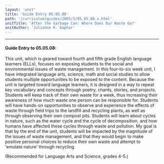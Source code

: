 ```yaml
---
layout: 'unit'
title: 'Guide Entry 05.05.08'
path: '/curriculum/guides/2005/5/05.05.08.x.html'
unitTitle: 'After the Garbage Can: Where Does Our Waste Go?'
unitAuthor: 'Julianne K. Kaphar'
---
```


<body>
<hr/>
 <h4>
  Guide Entry to 05.05.08:
 </h4>
 <p>
  This unit, which is geared toward fourth and fifth grade English language learners (ELLs), focuses on exposing students to the social and environmental issues of waste management.  In this four-to-six week unit, I have integrated language arts, science, math and social studies to allow students multiple opportunities to be exposed to the content.  Because the unit is targeted toward language learners, it is designed in a way to repeat key vocabulary and concepts through poetry, chants, stories, and projects.  Students will keep track of their own waste for a week, thus increasing their awareness of how much waste one person can be responsible for.  Students will have hands-on opportunities to observe and experience the effects of waste through field trips to the landfill and recycling plants, as well as through observing their own compost pits.  Students will learn about cycles in nature, such as the water cycle and the cycle of decomposition, and how humans have affected these cycles through waste and pollution.  My goal is that by the end of the unit, students will be impacted by the magnitude of the issues of waste management, and that they would begin to make positive personal choices to reduce their own waste and attempt to 'emulate nature' through recycling.
 </p>
<p>
  (Recommended for Language Arts and Science, grades 4-5.)
 </p>

</body>
